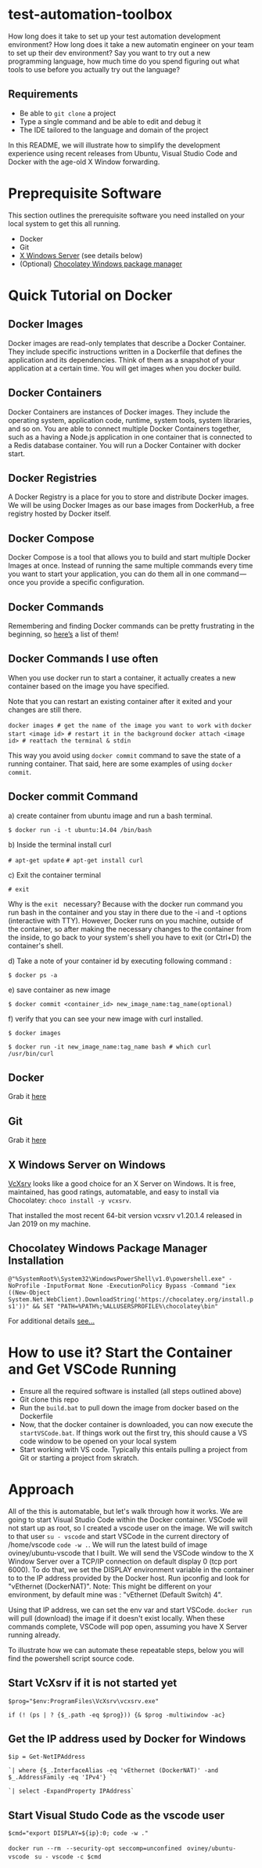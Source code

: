 # test-automation-toolbox
How long does it take to set up your test automation development environment? How long does it take a new automatin engineer on your team to set up their dev environment? Say you want to try out a new programming language, how much time do you spend figuring out what tools to use before you actually try out the language? 

## Requirements
- Be able to `git clone` a project
- Type a single command and be able to edit and debug it
- The IDE tailored to the language and domain of the project

In this README, we will illustrate how to simplify the development experience using recent releases from Ubuntu, Visual Studio Code and Docker with the age-old X Window forwarding.

# Preprequisite Software
This section outlines the prerequisite software you need installed on your local system to get this all running.
- Docker
- Git
- [X Windows Server](https://sourceforge.net/projects/vcxsrv/) (see details below)
- (Optional) [Chocolatey Windows package manager](https://chocolatey.org/)

# Quick Tutorial on Docker

## Docker Images
Docker images are read-only templates that describe a Docker Container. They include specific instructions written in a Dockerfile that defines the application and its dependencies. Think of them as a snapshot of your application at a certain time. You will get images when you docker build.

## Docker Containers
Docker Containers are instances of Docker images. They include the operating system, application code, runtime, system tools, system libraries, and so on. You are able to connect multiple Docker Containers together, such as a having a Node.js application in one container that is connected to a Redis database container. You will run a Docker Container with docker start.

## Docker Registries
A Docker Registry is a place for you to store and distribute Docker images. We will be using Docker Images as our base images from DockerHub, a free registry hosted by Docker itself.

## Docker Compose
Docker Compose is a tool that allows you to build and start multiple Docker Images at once. Instead of running the same multiple commands every time you want to start your application, you can do them all in one command — once you provide a specific configuration.

## Docker Commands
Remembering and finding Docker commands can be pretty frustrating in the beginning, so [here’s](https://medium.com/statuscode/dockercheatsheet-9730ce03630d) a list of them!

## Docker Commands I use often

When you use docker run to start a container, it actually creates a new container based on the image you have specified.

Note that you can restart an existing container after it exited and your changes are still there.

`docker images # get the name of the image you want to work with`
`docker start <image id> # restart it in the background`
`docker attach <image id> # reattach the terminal & stdin`

This way you avoid using `docker commit` command to save the state of a running container.  That said, here are some examples of using `docker commit`.

## Docker commit Command

a) create container from ubuntu image and run a bash terminal.

   `$ docker run -i -t ubuntu:14.04 /bin/bash`
   
b) Inside the terminal install curl

   `# apt-get update`
   `# apt-get install curl`

c) Exit the container terminal

   `# exit`
   
Why is the `exit ` necessary?  Because with the docker run command you run bash in the container and you stay in there due to the -i and -t options (interactive with TTY). However, Docker runs on you machine, outside of the container, so after making the necessary changes to the container from the inside, to go back to your system's shell you have to exit (or Ctrl+D) the container's shell.
   
d) Take a note of your container id by executing following command :

   `$ docker ps -a`
   
e) save container as new image

   `$ docker commit <container_id> new_image_name:tag_name(optional)`
   
f) verify that you can see your new image with curl installed.

   `$ docker images `          

   `$ docker run -it new_image_name:tag_name bash
      # which curl
        /usr/bin/curl`

## Docker
Grab it [here](https://hub.docker.com/editions/community/docker-ce-desktop-windows)

## Git
Grab it [here](https://git-scm.com/download/win)

## X Windows Server on Windows
[VcXsrv](https://sourceforge.net/projects/vcxsrv/) looks like a good choice for an X Server on Windows. It is free, maintained, has good ratings, automatable, and easy to install via Chocolatey: `choco install -y vcxsrv`. 

That installed the most recent 64-bit version vcxsrv v1.20.1.4  released in Jan 2019 on my machine.

## Chocolatey Windows Package Manager Installation
`@"%SystemRoot%\System32\WindowsPowerShell\v1.0\powershell.exe" -NoProfile -InputFormat None -ExecutionPolicy Bypass -Command "iex ((New-Object System.Net.WebClient).DownloadString('https://chocolatey.org/install.ps1'))" && SET "PATH=%PATH%;%ALLUSERSPROFILE%\chocolatey\bin"`

For additional details [see...](https://chocolatey.org/install)

# How to use it?  Start the Container and Get VSCode Running
- Ensure all the required software is installed (all steps outlined above)
- Git clone this repo
- Run the `build.bat` to pull down the image from docker based on the Dockerfile
- Now, that the docker container is downloaded, you can now execute the `startVSCode.bat`.  If things work out the first try, this should cause a VS code window to be opened on your local system
- Start working with VS code.  Typically this entails pulling a project from Git or starting a project from skratch.

# Approach
All of the this is automatable, but let's walk through how it works. We are going to start Visual Studio Code within the Docker container. VSCode will not start up as root, so I created a vscode user on the image. We will switch to that user `su - vscode` and start VSCode in the current directory of /home/vscode `code -w .`. We will run the latest build of image oviney/ubuntu-vscode that I built. We will send the VSCode window to the X Window Server over a TCP/IP connection on default display 0 (tcp port 6000). To do that, we set the DISPLAY environment variable in the container to to the IP address provided by the Docker host. Run ipconfig and look for "vEthernet (DockerNAT)".  Note:  This might be different on your environment, by default mine was : "vEthernet (Default Switch) 4".

Using that IP address, we can set the env var and start VSCode. `docker run` will pull (download) the image if it doesn't exist locally. When these commands complete, VSCode will pop open, assuming you have X Server running already.

To illustrate how we can automate these repeatable steps, below you will find the powershell script source code.

## Start VcXsrv if it is not started yet

`$prog="$env:ProgramFiles\VcXsrv\vcxsrv.exe"`

`if (! (ps | ? {$_.path -eq $prog})) {& $prog -multiwindow -ac}`

## Get the IP address used by Docker for Windows

`$ip = Get-NetIPAddress `

    `| where {$_.InterfaceAlias -eq 'vEthernet (DockerNAT)' -and $_.AddressFamily -eq 'IPv4'} `
    
    `| select -ExpandProperty IPAddress`

## Start Visual Studo Code as the vscode user

`$cmd="export DISPLAY=${ip}:0; code -w ."`

`docker run --rm `
    `--security-opt seccomp=unconfined `
        `oviney/ubuntu-vscode `
        `su - vscode -c $cmd`
